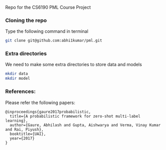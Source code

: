Repo for the CS6190 PML Course Project 

### Cloning the repo
Type the following command in terminal
```bash
git clone git@github.com:abhi1kumar/pml.git
```

### Extra directories
We need to make some extra directories to store data and models
```bash
mkdir data
mkdir model
```

### References:
Please refer the following papers:
```
@inproceedings{gaure2017probabilistic,
  title={A probabilistic framework for zero-shot multi-label learning},
  author={Gaure, Abhilash and Gupta, Aishwarya and Verma, Vinay Kumar and Rai, Piyush},
  booktitle={UAI},
  year={2017}
}
```
